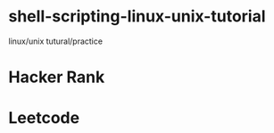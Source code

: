 # shell-scripting-linux-unix-tutorial
linux/unix tutural/practice

<h1> Hacker Rank <h1>
<h1>Leetcode<h1>

